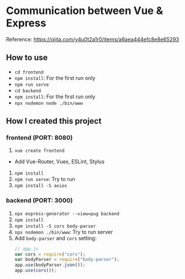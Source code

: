 # Communication between Vue & Express

Reference: https://qiita.com/y4u0t2a1r0/items/a6aea444efc8e8e65293

## How to use

- `cd frontend`
- `npm install`: For the first run only
- `npm run serve`
- `cd backend`
- `npm install`: For the first run only
- `npx nodemon node ./bin/www`

## How I created this project

### frontend (PORT: 8080)

1. `vue create frontend`
  - Add Vue-Router, Vuex, ESLint, Stylus
1. `npm install`
1. `npm run serve`: Try to run
1. `npm install -S axios`

### backend (PORT: 3000)

1. `npx express-generator --view=pug backend`
1. `npm install`
1. `npm install -S cors body-parser`
1. `npx nodemon ./bin/www`: Try to run server
1. Add `body-parser` and `cors` setting:
   ```js
   // app.js
   var cors = require("cors");
   var bodyParser = require("body-parser");
   app.use(bodyParser.json());
   app.use(cors());
   ```
